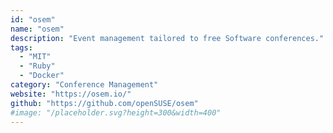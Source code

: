 ```yaml
---
id: "osem"
name: "osem"
description: "Event management tailored to free Software conferences."
tags:
  - "MIT"
  - "Ruby"
  - "Docker"
category: "Conference Management"
website: "https://osem.io/"
github: "https://github.com/openSUSE/osem"
#image: "/placeholder.svg?height=300&width=400"
---
```


